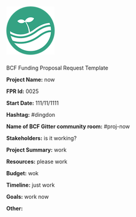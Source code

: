 
# ![BCF Logo Round Tiny](https://raw.githubusercontent.com/The-Bitcoin-Cash-Fund/Branding/master/BCF%20Symbol%20Round%20Tiny.png)
BCF Funding Proposal Request Template

**Project Name:**
now

**FPR Id:**
0025

**Start Date:**
111/11/1111

**Hashtag:**
#dingdon

**Name of BCF Gitter community room:**
#proj-now

**Stakeholders:**
is it working?

**Project Summary:**
work

**Resources:**
please work

**Budget:**
wok

**Timeline:**
just work

**Goals:**
work now

**Other:**


